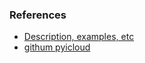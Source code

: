 ### References
* [Description, examples, etc](https://pypi.org/project/pyicloud/)
* [githum pyicloud](https://github.com/picklepete/pyicloud)
